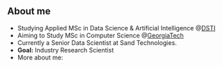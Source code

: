 
<!--
 * @Author: Tinozivashe Sibanda
 * @Date: 2024-07-03 01:54:11
 * @LastEditors: tinoSibz
 * @LastEditTime: 2024-07-03 01:54:11
 * @Description: Github Home Page
-->

## About me

- Studying Applied MSc in Data Science & Artificial Intelligence @[DSTI](https://www.datasciencetech.institute/applied-msc-in-data-science-ai/)
- Aiming to Study MSc in Computer Science @[GeorgiaTech](https://omscs.gatech.edu/specialization-machine-learning)
- Currently a Senior Data Scientist at Sand Technologies.
- **Goal:**  Industry Research Scientist
- More about me:  <!--https://-->

